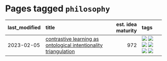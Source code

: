 # Pages tagged `philosophy`

|last_modified|title|est. idea maturity|tags
|:---|:---|---:|:---|
|2023-02-05|[contrastive learning as ontological intentionality triangulation](../contrastive_learning_as_ontological_intentionality_triangulation.md)|972|[![](https://img.shields.io/badge/tag-meta-e3be61)](../tags/meta.md) [![](https://img.shields.io/badge/tag-philosophy-496a1)](../tags/philosophy.md) [![](https://img.shields.io/badge/tag-semiotics-683f3)](../tags/semiotics.md) [![](https://img.shields.io/badge/tag-synesthesia-96bcc)](../tags/synesthesia.md) [![](https://img.shields.io/badge/tag-theory-77485f)](../tags/theory.md) [![](https://img.shields.io/badge/tag-wip-ebbec3)](../tags/wip.md)|